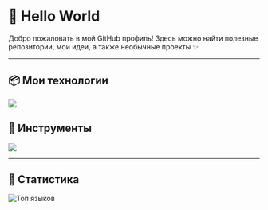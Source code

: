 # 👋 Hello World
Добро пожаловать в мой GitHub профиль! Здесь можно найти полезные репозитории, мои идеи, а также необычные проекты ✨

---
## 📦 Мои технологии
<img src="https://skillicons.dev/icons?i=git,go,py,lua,mysql,sqlite,html,css,md,cpp,cs" />

## 🔧 Инструменты
<img src="https://skillicons.dev/icons?i=github,linux,discord,vscode,visualstudio,ps,pr,obsidian" />

---
## 📅 Статистика
![Топ языков](https://github-readme-stats.vercel.app/api/top-langs/?username=darkfated&layout=compact&theme=dark&hide_border=true)
